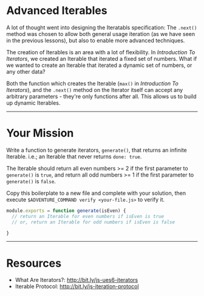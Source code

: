 # Advanced Iterables

A lot of thought went into designing the Iteratabls specification: The `.next()`
method was chosen to allow both general usage iteration (as we have seen in the
previous lessons), but also to enable more advanced techniques.

The creation of Iterables is an area with a lot of flexibility. In _Introduction
To Iterators_, we created an Iterable that iterated a fixed set of numbers.
What if we wanted to create an Iterable that iterated a dynamic set of
numbers, or any other data?

Both the function which creates the Iterable (`max()` in _Introduction To
Iterators_), and the `.next()` method on the Iterator itself can accept any
arbitrary parameters - they're only functions after all. This allows us to build
up dynamic Iterables.

----

# Your Mission

Write a function to generate iterators, `generate()`, that returns an infinite
Iterable. i.e.; an Iterable that never returns `done: true`.

The Iterable should return all even numbers >= 2 if the first parameter to
`generate()` is `true`, and return all odd numbers >= 1 if the first parameter
to `generate()` is `false`.

Copy this boilerplate to a new file and complete with your solution, then
execute `$ADVENTURE_COMMAND verify <your-file.js>` to verify it.

```js
module.exports = function generate(isEven) {
  // return an Iterable for even numbers if isEven is true
  // or, return an Iterable for odd numbers if isEven is false

}
```

----

# Resources

 * What Are Iterators?: http://bit.ly/js-ues6-iterators
 * Iterable Protocol: http://bit.ly/js-iteration-protocol
